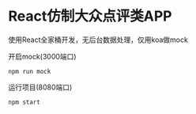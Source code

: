 # React仿制大众点评类APP

使用React全家桶开发，无后台数据处理，仅用koa做mock

开启mock(3000端口)
```
npm run mock
```
运行项目(8080端口)
```
npm start
```
